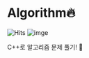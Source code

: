 # Algorithm:fire:
![Hits](https://hits.seeyoufarm.com/api/count/incr/badge.svg?url=https%3A%2F%2Fgithub.com%2Fmsmn1729%2FAlgorithm&count_bg=%2306A1F1&title_bg=%23555555&icon=iconify.svg&icon_color=%23FFFFFF&title=hits&edge_flat=false) ![imge](https://img.shields.io/badge/Language-c++-yellow)

C++로 알고리즘 문제 풀기! :dart:
